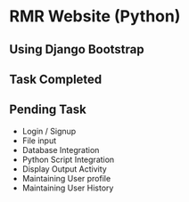 # RMR Website (Python)

## Using Django Bootstrap

## Task Completed

## Pending Task
* Login / Signup
* File input
* Database Integration
* Python Script Integration
* Display Output Activity
* Maintaining User profile 
* Maintaining User History


